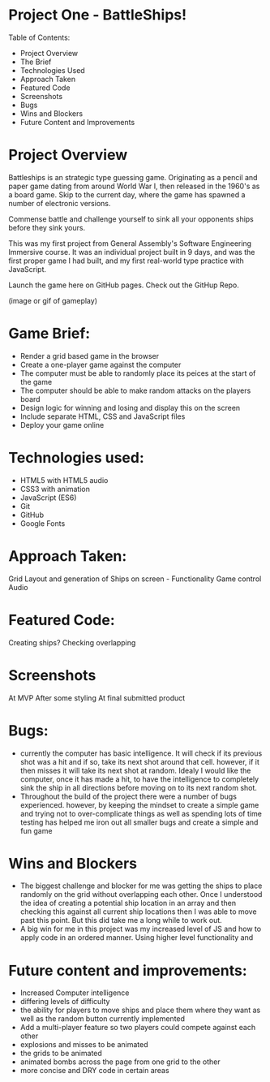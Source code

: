  # Project One - BattleShips!

Table of Contents:
- Project Overview
- The Brief
- Technologies Used
- Approach Taken
- Featured Code
- Screenshots
- Bugs
- Wins and Blockers
- Future Content and Improvements


# Project Overview
Battleships is an strategic type guessing game. Originating as a pencil and paper game dating from around World War I, then released in the 1960's as a board game. Skip to the current day, where the game has spawned a number of electronic versions. 

Commense battle and challenge yourself to sink all your opponents ships before they sink yours. 

This was my first project from General Assembly's Software Engineering Immersive course. It was an individual project built in 9 days, and was the first proper game I had built, and my first real-world type practice with JavaScript. 

Launch the game here on GitHub pages. Check out the GitHup Repo.

(image or gif of gameplay)



# Game Brief:
- Render a grid based game in the browser
- Create a one-player game against the computer
- The computer must be able to randomly place its peices at the start of the game
- The computer should be able to make random attacks on the players board
- Design logic for winning and losing and display this on the screen
- Include separate HTML, CSS and JavaScript files
- Deploy your game online



 # Technologies used:
- HTML5 with HTML5 audio
- CSS3 with animation
- JavaScript (ES6)
- Git
- GitHub
- Google Fonts



# Approach Taken:
Grid Layout and generation of Ships on screen  - 
Functionality
Game control
Audio



# Featured Code:
Creating ships?
Checking overlapping


# Screenshots 
At MVP
After some styling
At final submitted product



# Bugs:
- currently the computer has basic intelligence. It will check if its previous shot was a hit and if so, take its next shot around that cell. however, if it then misses it will take its next shot at random. Idealy I would like the computer, once it has made a hit, to have the intelligence to completely sink the ship in all directions before moving on to its next random shot. 
- Throughout the build of the project there were a number of bugs experienced. however, by keeping the mindset to create a simple game and trying not to over-complicate things as well as spending lots of time testing has helped me iron out all smaller bugs and create a simple and fun game


# Wins and Blockers
- The biggest challenge and blocker for me was getting the ships to place randomly on the grid without overlapping each other. Once I understood the idea of creating a potential ship location in an array and then checking this against all current ship locations then I was able to move past this point. But this did take me a long while to work out. 
- A big win for me in this project was my increased level of JS and how to apply code in an ordered manner. Using higher level functionality and 


# Future content and improvements:
- Increased Computer intelligence
- differing levels of difficulty
- the ability for players to move ships and place them where they want as well as the random button currently implemented
- Add a multi-player feature so two players could compete against each other
- explosions and misses to be animated
- the grids to be animated
- animated bombs across the page from one grid to the other
- more concise and DRY code in certain areas
